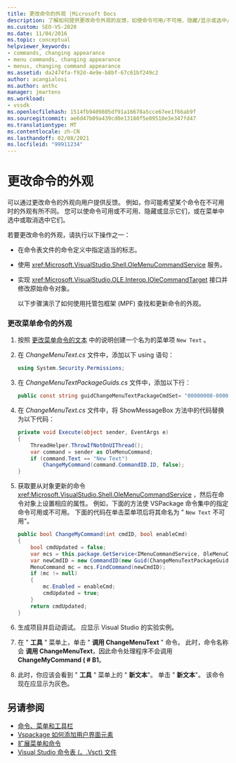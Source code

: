 ```yaml
---
title: 更改命令的外观 |Microsoft Docs
description: 了解如何提供更改命令外观的反馈，如使命令可用/不可用、隐藏/显示或选中/取消选中。
ms.custom: SEO-VS-2020
ms.date: 11/04/2016
ms.topic: conceptual
helpviewer_keywords:
- commands, changing appearance
- menu commands, changing appearance
- menus, changing command appearance
ms.assetid: da2474fa-f92d-4e9e-b8bf-67c61bf249c2
author: acangialosi
ms.author: anthc
manager: jmartens
ms.workload:
- vssdk
ms.openlocfilehash: 1514fb9409805df91a16678a5cce67ee1f66ab9f
ms.sourcegitcommit: ae6d47b09a439cd0e13180f5e89510e3e347fd47
ms.translationtype: MT
ms.contentlocale: zh-CN
ms.lasthandoff: 02/08/2021
ms.locfileid: "99911234"
---
```

# <a name="change-the-appearance-of-a-command"></a>更改命令的外观
可以通过更改命令的外观向用户提供反馈。 例如，你可能希望某个命令在不可用时的外观有所不同。 您可以使命令可用或不可用、隐藏或显示它们，或在菜单中选中或取消选中它们。

若要更改命令的外观，请执行以下操作之一：

- 在命令表文件的命令定义中指定适当的标志。

- 使用 <xref:Microsoft.VisualStudio.Shell.OleMenuCommandService> 服务。

- 实现 <xref:Microsoft.VisualStudio.OLE.Interop.IOleCommandTarget> 接口并修改原始命令对象。

  以下步骤演示了如何使用托管包框架 (MPF) 查找和更新命令的外观。

### <a name="to-change-the-appearance-of-a-menu-command"></a>更改菜单命令的外观

1. 按照 [更改菜单命令的文本](../extensibility/changing-the-text-of-a-menu-command.md) 中的说明创建一个名为的菜单项 `New Text` 。

2. 在 *ChangeMenuText.cs* 文件中，添加以下 using 语句：

    ```csharp
    using System.Security.Permissions;
    ```

3. 在 *ChangeMenuTextPackageGuids.cs* 文件中，添加以下行：

    ```csharp
    public const string guidChangeMenuTextPackageCmdSet= "00000000-0000-0000-0000-00000000";  // get the GUID from the .vsct file
    ```

4. 在 *ChangeMenuText.cs* 文件中，将 ShowMessageBox 方法中的代码替换为以下代码：

    ```csharp
    private void Execute(object sender, EventArgs e)
    {
        ThreadHelper.ThrowIfNotOnUIThread();
        var command = sender as OleMenuCommand;
        if (command.Text == "New Text")
            ChangeMyCommand(command.CommandID.ID, false);
    }
    ```

5. 获取要从对象更新的命令 <xref:Microsoft.VisualStudio.Shell.OleMenuCommandService> ，然后在命令对象上设置相应的属性。 例如，下面的方法使 VSPackage 命令集中的指定命令可用或不可用。 下面的代码在单击菜单项后将其命名为 " `New Text` 不可用"。

    ```csharp
    public bool ChangeMyCommand(int cmdID, bool enableCmd)
    {
        bool cmdUpdated = false;
        var mcs = this.package.GetService<IMenuCommandService, OleMenuCommandService>();
        var newCmdID = new CommandID(new Guid(ChangeMenuTextPackageGuids.guidChangeMenuTextPackageCmdSet), cmdID);
        MenuCommand mc = mcs.FindCommand(newCmdID);
        if (mc != null)
        {
            mc.Enabled = enableCmd;
            cmdUpdated = true;
        }
        return cmdUpdated;
    }
    ```

6. 生成项目并启动调试。 应显示 Visual Studio 的实验实例。

7. 在 " **工具** " 菜单上，单击 " **调用 ChangeMenuText** " 命令。 此时，命令名称会 **调用 ChangeMenuText**，因此命令处理程序不会调用 **ChangeMyCommand ( # B1**。

8. 此时，你应该会看到 " **工具** " 菜单上的 " **新文本**"。 单击 " **新文本**"。 该命令现在应显示为灰色。

## <a name="see-also"></a>另请参阅
- [命令、菜单和工具栏](../extensibility/internals/commands-menus-and-toolbars.md)
- [Vspackage 如何添加用户界面元素](../extensibility/internals/how-vspackages-add-user-interface-elements.md)
- [扩展菜单和命令](../extensibility/extending-menus-and-commands.md)
- [Visual Studio 命令表 (。.Vsct) 文件](../extensibility/internals/visual-studio-command-table-dot-vsct-files.md)
